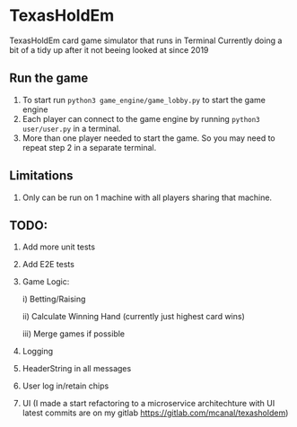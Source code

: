 # TexasHoldEm
TexasHoldEm card game simulator that runs in Terminal
Currently doing a bit of a tidy up after it not beeing looked at since 2019

## Run the game
1) To start run `python3 game_engine/game_lobby.py` to start the game engine
2) Each player can connect to the game engine by running `python3 user/user.py` in a terminal.
3) More than one player needed to start the game. So you may need to repeat step 2 in a separate terminal.

## Limitations
1) Only can be run on 1 machine with all players sharing that machine. 

## TODO: 
1) Add more unit tests 
2) Add E2E tests 
3) Game Logic:

    i) Betting/Raising
    
    ii) Calculate Winning Hand (currently just highest card wins)
    
    iii) Merge games if possible

4) Logging 
5) HeaderString in all messages
6) User log in/retain chips
7) UI (I made a start refactoring to a microservice architechture with UI latest commits are on my gitlab https://gitlab.com/mcanal/texasholdem)
